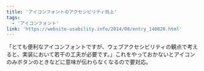 ```yaml
---
title: 'アイコンフォントのアクセシビリティ向上'
tags:
  - 'アイコンフォント'
link: 'https://website-usability.info/2014/08/entry_140828.html'
---
```


「とても便利なアイコンフォントですが、ウェブアクセシビリティの観点で考えると、実装において若干の工夫が必要です。」これをやっておかないとアイコンのみボタンのときなどに意味が伝わらなくなるので要対応。
